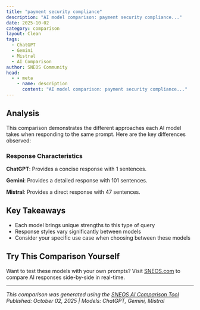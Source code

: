 ```yaml
---
title: "payment security compliance"
description: "AI model comparison: payment security compliance..."
date: 2025-10-02
category: comparison
layout: Clean
tags:
  - ChatGPT
  - Gemini
  - Mistral
  - AI Comparison
author: SNEOS Community
head:
  - - meta
    - name: description
      content: "AI model comparison: payment security compliance..."
---
```


<ChatComparison
  title="payment security compliance"
  prompt="payment security compliance"
  :responses='{
    "ChatGPT": "Error calling OpenAI API.",
    "Gemini": "Payment security compliance refers to the processes and standards that organizations must follow to protect sensitive payment data, such as credit card numbers, bank account information, and other personal details used in financial transactions.  This compliance is crucial for preventing fraud, data breaches, and maintaining customer trust.\n\nHere\u0027s a breakdown of key aspects:\n\n**1. Why is Payment Security Compliance Important?**\n\n*   **Protecting Sensitive Data:** The primary goal is to safeguard payment data from unauthorized access, use, disclosure, disruption, modification, or destruction.  A breach can be incredibly damaging to customers and the business.\n*   **Preventing Fraud:**  Strong security measures make it harder for criminals to steal data and commit fraud, reducing financial losses for both the business and its customers.\n*   **Maintaining Customer Trust:**  Customers are more likely to do business with companies that demonstrate a commitment to protecting their financial information.  A data breach can erode customer trust and damage a brand\u0027s reputation.\n*   **Legal and Regulatory Requirements:** Many laws and regulations mandate specific security measures for handling payment data.  Failure to comply can result in hefty fines, legal action, and restrictions on business operations.\n*   **Business Continuity:**  A security incident can disrupt business operations, potentially leading to revenue loss and other costs.  Strong security practices help ensure business continuity.\n\n**2. Key Regulations and Standards:**\n\n*   **PCI DSS (Payment Card Industry Data Security Standard):** This is the most widely recognized and important standard for organizations that handle credit card data. It applies to all merchants and service providers that store, process, or transmit cardholder data.  It\u0027s not a law, but card brands (Visa, Mastercard, American Express, etc.) enforce it through contracts with acquiring banks.  Non-compliance can lead to fines, increased transaction fees, and even the inability to accept card payments.\n*   **GDPR (General Data Protection Regulation):**  While primarily focused on general data privacy, GDPR also applies to payment data if it involves personal information of EU residents.  It requires organizations to implement appropriate technical and organizational measures to protect personal data, including payment information.\n*   **CCPA (California Consumer Privacy Act):** Similar to GDPR, CCPA gives California residents rights over their personal data, which includes payment information.\n*   **State-Specific Laws:** Many US states have their own data breach notification laws and other regulations that may impact payment security.  Businesses must be aware of the specific laws in the states where they operate.\n*   **Other Industry Standards:**  Depending on the industry, other standards may be relevant, such as HIPAA (Health Insurance Portability and Accountability Act) for healthcare providers that process patient payments.\n\n**3. Key Components of Payment Security Compliance (Specifically related to PCI DSS):**\n\nThe PCI DSS framework outlines 12 main requirements, grouped into 6 control objectives:\n\n*   **Build and Maintain a Secure Network and Systems:**\n    *   **Requirement 1: Install and maintain a firewall configuration to protect cardholder data.** This involves setting up firewalls to restrict access to systems and networks that handle cardholder data.\n    *   **Requirement 2: Do not use vendor-supplied defaults for system passwords and other security parameters.**  Change default passwords and security settings on all systems and devices to prevent unauthorized access.\n\n*   **Protect Cardholder Data:**\n    *   **Requirement 3: Protect stored cardholder data.** Implement encryption, tokenization, or other methods to protect cardholder data at rest (e.g., on servers, databases, and physical media).  Minimize data storage whenever possible.\n    *   **Requirement 4: Encrypt transmission of cardholder data across open, public networks.**  Use strong encryption protocols (e.g., TLS/SSL) to protect cardholder data during transmission over the internet or other public networks.\n\n*   **Maintain a Vulnerability Management Program:**\n    *   **Requirement 5: Protect all systems against malware and regularly update anti-virus software or programs.** Implement and maintain anti-malware software on all systems to detect and prevent malware infections.  Keep the software up-to-date with the latest signatures.\n    *   **Requirement 6: Develop and maintain secure systems and applications.** Regularly update and patch systems and applications to address security vulnerabilities.  Implement a vulnerability management program to identify and remediate vulnerabilities.\n\n*   **Implement Strong Access Control Measures:**\n    *   **Requirement 7: Restrict access to cardholder data by business need to know.** Implement access control mechanisms to limit access to cardholder data to only those individuals who require it to perform their job duties.\n    *   **Requirement 8: Identify and authenticate access to system components.** Use strong authentication methods (e.g., multi-factor authentication) to verify the identity of users accessing systems that handle cardholder data.\n    *   **Requirement 9: Restrict physical access to cardholder data.** Implement physical security measures to restrict access to buildings, rooms, and equipment that store, process, or transmit cardholder data.\n\n*   **Regularly Monitor and Test Networks:**\n    *   **Requirement 10: Track and monitor all access to network resources and cardholder data.** Implement audit logging to track all access to systems and data.  Regularly review audit logs to identify suspicious activity.\n    *   **Requirement 11: Regularly test security systems and processes.** Conduct regular vulnerability scans, penetration tests, and other security assessments to identify weaknesses in security systems and processes.\n\n*   **Maintain an Information Security Policy:**\n    *   **Requirement 12: Maintain a policy that addresses information security for all personnel.** Develop and maintain a comprehensive information security policy that outlines security procedures and responsibilities for all employees, contractors, and other users.  Provide regular security awareness training.\n\n**4. How to Achieve and Maintain Payment Security Compliance:**\n\n*   **Assess Your Environment:** Conduct a thorough assessment of your payment processing environment to identify all systems, processes, and locations where cardholder data is stored, processed, or transmitted.\n*   **Develop a Compliance Plan:** Based on the assessment, develop a detailed plan that outlines the steps you will take to achieve and maintain compliance with the relevant regulations and standards.\n*   **Implement Security Controls:** Implement the security controls outlined in the compliance plan, such as firewalls, encryption, access controls, and anti-malware software.\n*   **Document Your Security Policies and Procedures:** Document all security policies and procedures in a clear and concise manner.  This documentation should be readily available to all relevant personnel.\n*   **Train Your Employees:** Provide regular security awareness training to all employees, contractors, and other users.  This training should cover topics such as data security best practices, phishing awareness, and incident response procedures.\n*   **Regularly Monitor and Test Your Security Controls:** Regularly monitor and test your security controls to ensure they are working effectively.  Conduct vulnerability scans, penetration tests, and other security assessments.\n*   **Remediate Any Identified Vulnerabilities:** Promptly remediate any vulnerabilities identified during security assessments.\n*   **Maintain Compliance Documentation:** Maintain accurate and up-to-date documentation of your compliance efforts.  This documentation will be required for audits and assessments.\n*   **Work with Qualified Security Assessors (QSAs):** For PCI DSS compliance, consider working with a QSA to assess your environment and validate your compliance efforts. A QSA can provide expert guidance and help you navigate the complexities of the standard.\n*   **Stay Up-to-Date:**  Payment security regulations and standards are constantly evolving. Stay informed about the latest changes and update your security practices accordingly.\n\n**5. Technologies and Solutions that Aid in Compliance:**\n\n*   **Encryption:** Encrypting data at rest and in transit is crucial.  This includes using strong encryption algorithms and proper key management practices.\n*   **Tokenization:** Replacing sensitive data with non-sensitive tokens. The actual card number is never stored or transmitted by the merchant.\n*   **Firewalls:**  Controlling network traffic and preventing unauthorized access.\n*   **Intrusion Detection/Prevention Systems (IDS/IPS):** Monitoring network traffic for malicious activity and automatically blocking or mitigating threats.\n*   **Vulnerability Scanners:** Identifying security vulnerabilities in systems and applications.\n*   **Security Information and Event Management (SIEM) Systems:** Collecting and analyzing security logs to detect suspicious activity and potential security incidents.\n*   **Endpoint Protection Platforms (EPP):** Protecting endpoints (e.g., computers, laptops, mobile devices) from malware and other threats.\n*   **Access Control Systems:** Restricting access to systems and data based on user roles and permissions.\n*   **Multi-Factor Authentication (MFA):** Requiring users to provide multiple forms of authentication to access systems and data.\n*   **Payment Gateways:** Using secure payment gateways to process transactions, which often handle PCI DSS compliance on behalf of the merchant.\n*   **Cloud Security Solutions:** Utilizing cloud security solutions to protect data and applications in the cloud.\n*   **Data Loss Prevention (DLP) Solutions:** Preventing sensitive data from leaving the organization\u0027s control.\n\n**6.  Choosing a Payment Processor:**\n\nIf you\u0027re a merchant, carefully select a payment processor that is PCI DSS compliant and offers robust security features. They often take on a significant portion of the compliance burden.\n\n**In Conclusion:**\n\nPayment security compliance is an ongoing process, not a one-time event. It requires a proactive and comprehensive approach to protect sensitive payment data and maintain customer trust. By understanding the key regulations and standards, implementing appropriate security controls, and regularly monitoring and testing your security practices, you can minimize the risk of data breaches and fraud, and ensure the long-term success of your business.\n",
    "Mistral": "Payment security compliance refers to the adherence to standards and regulations designed to protect sensitive payment information and ensure the security of payment transactions. This is crucial for businesses that handle credit card information, as it helps prevent fraud, data breaches, and other security incidents. Here are some key aspects of payment security compliance:\n\n### 1. **PCI DSS (Payment Card Industry Data Security Standard)**\n   - **Overview**: PCI DSS is a set of security standards designed to ensure that all companies that accept, process, store, or transmit credit card information maintain a secure environment.\n   - **Requirements**:\n     - **Build and Maintain a Secure Network**: Install and maintain a firewall configuration to protect cardholder data. Use vendor-supplied defaults for system passwords and other security parameters.\n     - **Protect Cardholder Data**: Protect stored cardholder data. Encrypt transmission of cardholder data across open, public networks.\n     - **Maintain a Vulnerability Management Program**: Use and regularly update anti-virus software or programs. Develop and maintain secure systems and applications.\n     - **Implement Strong Access Control Measures**: Restrict access to cardholder data by business need-to-know. Assign a unique ID to each person with computer access. Restrict physical access to cardholder data.\n     - **Regularly Monitor and Test Networks**: Track and monitor all access to network resources and cardholder data. Regularly test security systems and processes.\n     - **Maintain an Information Security Policy**: Maintain a policy that addresses information security for all personnel.\n\n### 2. **GDPR (General Data Protection Regulation)**\n   - **Overview**: GDPR is a regulation in EU law on data protection and privacy in the European Union and the European Economic Area. It also addresses the transfer of personal data outside the EU and EEA areas.\n   - **Requirements**:\n     - **Data Protection Principles**: Lawfulness, fairness, and transparency; purpose limitation; data minimization; accuracy; storage limitation; integrity and confidentiality.\n     - **Rights of Individuals**: Right to be informed, right of access, right to rectification, right to erasure, right to restrict processing, right to data portability, right to object, rights related to automated decision-making and profiling.\n     - **Accountability and Governance**: Implement appropriate technical and organizational measures to ensure and demonstrate compliance.\n\n### 3. **PSD2 (Payment Services Directive 2)**\n   - **Overview**: PSD2 is an EU directive that aims to increase competition and participation in the payments industry from non-banks and to create a level playing field by harmonizing consumer protection and the rights and obligations for payment providers and users.\n   - **Requirements**:\n     - **Strong Customer Authentication (SCA)**: Requires additional authentication steps for online payments.\n     - **Open Banking**: Allows third-party providers to access bank accounts with the account holder\u0027s consent.\n\n### 4. **EMV (Europay, Mastercard, and Visa)**\n   - **Overview**: EMV is a global standard for credit and debit payment cards based on chip card technology.\n   - **Requirements**:\n     - **Chip and PIN**: Ensures that the cardholder\u0027s identity is verified through a PIN rather than a signature.\n     - **Contactless Payments**: Supports contactless transactions for faster and more secure payments.\n\n### 5. **Other Regulations and Standards**\n   - **HIPAA (Health Insurance Portability and Accountability Act)**: For healthcare organizations handling payment information.\n   - **SOX (Sarbanes-Oxley Act)**: For publicly traded companies to ensure accurate financial reporting.\n   - **FISMA (Federal Information Security Management Act)**: For federal agencies and contractors to protect government information.\n\n### Best Practices for Payment Security Compliance\n1. **Regular Audits and Assessments**: Conduct regular security audits and vulnerability assessments.\n2. **Employee Training**: Ensure that all employees are trained on security best practices and compliance requirements.\n3. **Encryption**: Use encryption for data at rest and in transit.\n4. **Access Controls**: Implement strict access controls to limit who can access sensitive data.\n5. **Incident Response Plan**: Have a well-defined incident response plan to handle security breaches.\n6. **Third-Party Management**: Ensure that third-party vendors and service providers also comply with relevant security standards.\n\nBy adhering to these standards and best practices, businesses can significantly reduce the risk of data breaches and ensure the security of payment transactions."
  }'
  published-date="12:02"
/>

## Analysis

This comparison demonstrates the different approaches each AI model takes when responding to the same prompt. Here are the key differences observed:

### Response Characteristics

**ChatGPT**: Provides a concise response with 1 sentences. 

**Gemini**: Provides a detailed response with 101 sentences. 

**Mistral**: Provides a direct response with 47 sentences. 

## Key Takeaways

- Each model brings unique strengths to this type of query
- Response styles vary significantly between models
- Consider your specific use case when choosing between these models

## Try This Comparison Yourself

Want to test these models with your own prompts? Visit [SNEOS.com](https://sneos.com) to compare AI responses side-by-side in real-time.

---

*This comparison was generated using the [SNEOS AI Comparison Tool](https://sneos.com)*
*Published: October 02, 2025 | Models: ChatGPT, Gemini, Mistral*
